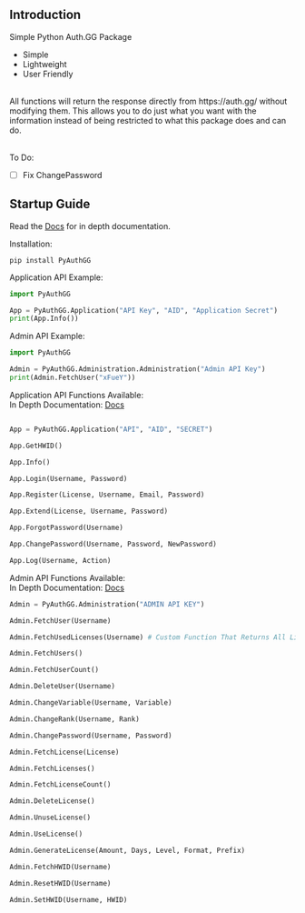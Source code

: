 ## Introduction

Simple Python Auth.GG Package

* Simple
* Lightweight
* User Friendly
<br>
All functions will return the response directly from https://auth.gg/ without modifying them.
This allows you to do just what you want with the information instead of being restricted to what this package does and can do.
<br><br>

To Do:
- [ ] Fix ChangePassword

## Startup Guide
Read the [Docs](https://pyauthgg.xfuey.dev/) for in depth documentation.

Installation:
```
pip install PyAuthGG
```

Application API Example:
```python
import PyAuthGG

App = PyAuthGG.Application("API Key", "AID", "Application Secret")
print(App.Info())
```

Admin API Example:
```python
import PyAuthGG

Admin = PyAuthGG.Administration.Administration("Admin API Key")
print(Admin.FetchUser("xFueY"))
```


Application API Functions Available:<br>
In Depth Documentation: [Docs](https://pyauthgg.xfuey.dev/)
```python

App = PyAuthGG.Application("API", "AID", "SECRET")

App.GetHWID()

App.Info()

App.Login(Username, Password)

App.Register(License, Username, Email, Password)

App.Extend(License, Username, Password)

App.ForgotPassword(Username)

App.ChangePassword(Username, Password, NewPassword)

App.Log(Username, Action)
```

Admin API Functions Available:<br>
In Depth Documentation: [Docs](https://pyauthgg.xfuey.dev/)
```python
Admin = PyAuthGG.Administration("ADMIN API KEY")

Admin.FetchUser(Username)

Admin.FetchUsedLicenses(Username) # Custom Function That Returns All Licenses Used By A User

Admin.FetchUsers()

Admin.FetchUserCount()

Admin.DeleteUser(Username)

Admin.ChangeVariable(Username, Variable)

Admin.ChangeRank(Username, Rank)

Admin.ChangePassword(Username, Password)

Admin.FetchLicense(License)

Admin.FetchLicenses()

Admin.FetchLicenseCount()

Admin.DeleteLicense()

Admin.UnuseLicense()

Admin.UseLicense()

Admin.GenerateLicense(Amount, Days, Level, Format, Prefix)

Admin.FetchHWID(Username)

Admin.ResetHWID(Username)

Admin.SetHWID(Username, HWID)
```
